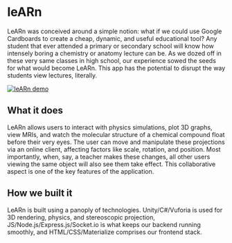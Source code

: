 # leARn

LeARn was conceived around a simple notion: what if we could use Google Cardboards to create a cheap, dynamic, and useful educational tool? Any student that ever attended a primary or secondary school will know how intensely boring a chemistry or anatomy lecture can be. As we dozed off in these very same classes in high school, our experience sowed the seeds for what would become LeARn. This app has the potential to disrupt the way students view lectures, literally.

[![leARn demo](https://img.youtube.com/vi/T8B7yYXWU6M/0.jpg)](https://www.youtube.com/watch?v=T8B7yYXWU6M)
## What it does
LeARn allows users to interact with physics simulations, plot 3D graphs, view MRIs, and watch the molecular structure of a chemical compound float before their very eyes. The user can move and manipulate these projections via an online client, affecting factors like scale, rotation, and position. Most importantly, when, say, a teacher makes these changes, all other users viewing the same object will also see them take effect. This collaborative aspect is one of the key features of the application.

## How we built it
LeARn is built using a panoply of technologies. Unity/C#/Vuforia is used for 3D rendering, physics, and stereoscopic projection, JS/Node.js/Express.js/Socket.io is what keeps our backend running smoothly, and HTML/CSS/Materialize comprises our frontend stack.
